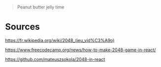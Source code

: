 > Peanut butter jelly time

# Sources

https://fr.wikipedia.org/wiki/2048_(jeu_vid%C3%A9o)

https://www.freecodecamp.org/news/how-to-make-2048-game-in-react/

https://github.com/mateuszsokola/2048-in-react 
